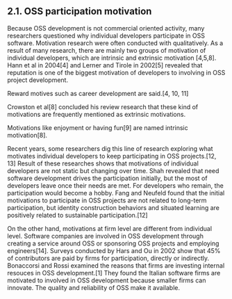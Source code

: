 ## 2.1. OSS participation motivation
Because OSS development is not commercial oriented activity, many researchers questioned why individual developers participate in OSS software. Motivation research were often conducted with qualitatively.
As a result of many research, there are mainly two groups of motivation of individual developers, which are intrinsic and extrinsic motivation [4,5,8].
Hann et al in 2004[4] and Lerner and Tirole in 2002[5] revealed that reputation is one of the biggest motivation of developers to involving in OSS project development.
<!-- something about reputation here -->
Reward motives such as career development are said.[4, 10, 11]
<!-- something about career development motivation here -->
Crowston et al[8] concluded his review research that these kind of motivations are frequently mentioned as extrinsic motivations.

Motivations like enjoyment or having fun[9] are named intrinsic motivation[8].
<!-- something about intrinsic motivation here -->

Recent years, some researchers dig this line of research exploring what motivates individual developers to keep participating in OSS projects.[12, 13]
Result of these researches shows that motivations of individual developers are not static but changing over time. Shah revealed that need software development drives the participation initially, but the most of developers leave once their needs are met.
For developers who remain, the participation would become a hobby. Fang and Neufeld found that the initial motivations to participate in OSS projects are not related to long-term participation, but identity construction behaviors and situated learning are positively related to sustainable participation.[12]

On the other hand, motivations at firm level are different from individual level.
Software companies are involved in OSS development through creating a service around OSS or sponsoring OSS projects and employing engineers[14]. Surveys conducted by Hars and Ou in 2002 show that 45% of contributors are paid by firms for participation, directly or indirectly.
Bonaccorsi and Rossi examined the reasons that firms are investing internal resouces in OSS development.[1] They found the Italian software firms are motivated to involved in OSS development because smaller firms can innovate. The quality and reliability of OSS make it available.
